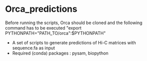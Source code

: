 # Orca_predictions

Before running the scripts, Orca should be cloned and the following command has to be executed "export PYTHONPATH="PATH_TO/orca":$PYTHONPATH"

- A set of scripts to generate predictions of Hi-C matrices with sequence.fa as input
- Required (conda) packages : pysam, biopython
